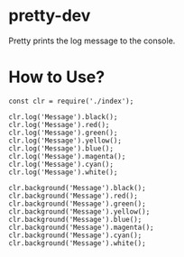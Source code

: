 # pretty-dev

Pretty prints the log message to the console.

# How to Use?
    const clr = require('./index');

    clr.log('Message').black();
    clr.log('Message').red();
    clr.log('Message').green();
    clr.log('Message').yellow();
    clr.log('Message').blue();
    clr.log('Message').magenta();
    clr.log('Message').cyan();
    clr.log('Message').white();

    clr.background('Message').black();
    clr.background('Message').red();
    clr.background('Message').green();
    clr.background('Message').yellow();
    clr.background('Message').blue();
    clr.background('Message').magenta();
    clr.background('Message').cyan();
    clr.background('Message').white();